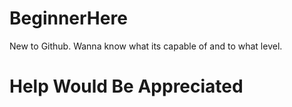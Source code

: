 # BeginnerHere


New to Github.
Wanna know what its capable of and to what level.
# Help Would Be Appreciated
